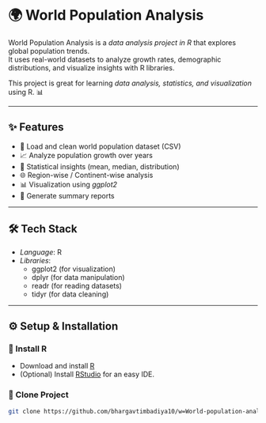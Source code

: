 # 🌍 World Population Analysis

World Population Analysis is a *data analysis project in R* that explores global population trends.  
It uses real-world datasets to analyze growth rates, demographic distributions, and visualize insights with R libraries.  

This project is great for learning *data analysis, statistics, and visualization* using R. 📊  

---

## ✨ Features
- 📂 Load and clean world population dataset (CSV)
- 📈 Analyze population growth over years
- 🧮 Statistical insights (mean, median, distribution)
- 🌐 Region-wise / Continent-wise analysis
- 📊 Visualization using *ggplot2*
- 📑 Generate summary reports

---

## 🛠 Tech Stack
- *Language*: R  
- *Libraries*: 
  - ggplot2 (for visualization)  
  - dplyr (for data manipulation)  
  - readr (for reading datasets)  
  - tidyr (for data cleaning)  

---

## ⚙ Setup & Installation

### ⿡ Install R
- Download and install [R](https://cran.r-project.org/)  
- (Optional) Install [RStudio](https://posit.co/download/rstudio-desktop/) for an easy IDE.

### ⿢ Clone Project
```bash
git clone https://github.com/bhargavtimbadiya10/w=World-population-analysis-in-R-.git 
